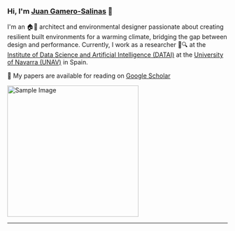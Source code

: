 ### Hi, I'm [Juan Gamero-Salinas](https://juangamero.owlstown.net/) 👋

I'm an 🏠🌳 architect and environmental designer passionate about creating resilient built environments for a warming climate, bridging the gap between design and performance. Currently, I work as a researcher 🔬🔍 at the [Institute of Data Science and Artificial Intelligence (DATAI)](https://www.unav.edu/web/instituto-de-ciencia-de-los-datos-e-inteligencia-artificial) at the [University of Navarra (UNAV)](https://www.unav.edu/) in Spain. 

📃 My papers are available for reading on [Google Scholar](https://scholar.google.es/citations?hl=en&user=Dw4s2AkAAAAJ)    

<img src="https://upload.wikimedia.org/wikipedia/commons/thumb/c/c7/Google_Scholar_logo.svg/2048px-Google_Scholar_logo.svg.png" alt="Sample Image" title="This is a sample image" width="300">

---




<!--
**jgamerosalinas/jgamerosalinas** is a ✨ _special_ ✨ repository because its `README.md` (this file) appears on your GitHub profile.

Here are some ideas to get you started:

- 🔭 I’m currently working on ...
- 🌱 I’m currently learning ...
- 👯 I’m looking to collaborate on ...
- 🤔 I’m looking for help with ...
- 💬 Ask me about ...
- 📫 How to reach me: ...
- 😄 Pronouns: ...
- ⚡ Fun fact: ...
-->
